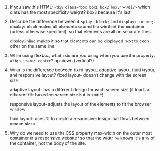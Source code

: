 <!-- Answers to the Self Study Questions go here -->

1. If you saw this HTML: 
`<div class="box box1 box2 box3"></div>` 
which class has the most specificity weight?
    box3 because it's last.

2. Describe the difference between `display: block;` and `display: inline;`.
    display: block makes all elements extend the width of the container (unless otherwise specified), so that elements are all on separate lines.
    
    display:inline makes it so that elements can be displayed next to each other on the same line

3. While using flexbox, what axis are you using when you use the property: `align-items: center`?
    up-down (vertical?)

4. What is the difference between fixed layout, adaptive layout, fluid layout, and responsive layout?
    fixed layout- doesn't change with the screen size
    
    adaptive layout- has a different design for each screen size (it loads a different file based on screen size but is static)
    
    responsive layout- adjusts the layout of the elements to fit the browser window
    
    fluid layout- uses % to create a responsive design that flows between screen sizes

5. Why do we need to use the CSS property max-width on the outer most container in a responsive website?
    so that the width % knows it's a % of the container, not the body of the site.
